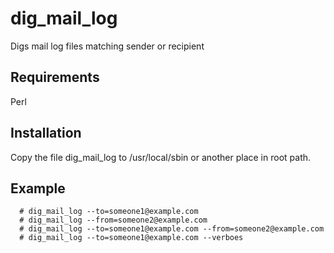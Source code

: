 # dig_mail_log
Digs mail log files matching sender or recipient

## Requirements

Perl

## Installation

Copy the file dig\_mail\_log to /usr/local/sbin or another place in root path.

## Example

```
  # dig_mail_log --to=someone1@example.com
  # dig_mail_log --from=someone2@example.com
  # dig_mail_log --to=someone1@example.com --from=someone2@example.com
  # dig_mail_log --to=someone1@example.com --verboes
```
